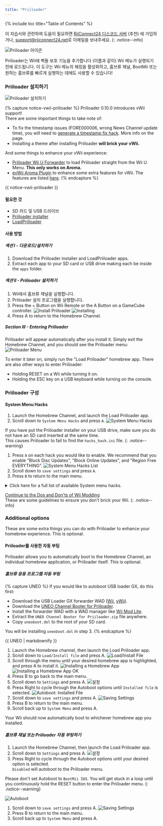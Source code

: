 ```yaml
---
title: "Priiloader"
---
```


{% include toc title="Table of Contents" %}

이 자습서와 관련하여 도움이 필요하면 [RiiConnect24 디스코드 서버](https://discord.gg/rc24) (추천) 에 가입하거나, [support@riiconnect24.net](mailto:support@riiconnect24.net)로 이메일을 보내주세요.
{: .notice--info}

![Priiloader 아이콘](/images/Priiloader/icon.png)

Priiloader는 Wii에 벽돌 보호 기능을 추가합니다 (이름과 같이) Wii 메뉴가 실행되기 전에 로드됩니다. 이 도구는 Wii 메뉴의 해킹을 활성화하고, 홈브류 채널, BootMii 또는 원하는 홈브류를 빠르게 실행하는 데에도 사용할 수 있습니다!

### Priiloader 설치하기

![Priiloader 설치하기](/images/Priiloader/priiloader.jpg)

{% capture notice-vwii-priiloader %}
Priiloader 0.10.0 introduces vWii support! <br> There are some important things to take note of:
- To fix the timestamp issues (FORE000006, wrong News Channel update time), you will need to [generate a timestamp fix hack](https://garyodernichts.github.io/priiloader-patch-gen/). More info on the page.
- Installing a theme after installing Priiloader **will brick your vWii.**

And some things to enhance your vWii experience:
- [Priiloader Wii U Forwarder](https://github.com/DacoTaco/priiloader/releases/download/0.10.0-RC3/PriiloaderWiiUForwarder.wuhb) to load Priiloader straight from the Wii U Menu. **This only works on Aroma.**
- [evWii Aroma Plugin](https://github.com/GaryOderNichts/evwii/releases) to enhance some extra features for vWii. The features are listed [here](https://github.com/GaryOderNichts/evwii#features).
{% endcapture %}

<div class="notice--success" markdown="1">

{{ notice-vwii-priiloader }}
</div>

#### 필요한 것

- SD 카드 및 USB 드라이브
- [Priiloader installer](https://github.com/DacoTaco/priiloader/releases/download/0.10.0-RC3/Priiloader_v0_10RC3.zip)
- [LoadPriiloader](https://hbb1.oscwii.org/hbb/LoadPriiloader/LoadPriiloader.zip)

#### 사용 방법

##### 섹션 I - 다운로드/설치하기

1. Download the Priiloader installer and LoadPriiloader apps.
1. Extract each app to your SD card or USB drive making each be inside the `apps` folder.

##### 섹션 II - Priiloader 설치하기

1. Wii에서 홈브류 채널을 실행합니다.
1. Priiloader 설치 프로그램을 실행합니다.
1. Press the + Button on Wii Remote or the A Button on a GameCube controller. ![Install Priiloader](/images/Priiloader/installer.png) ![Installing](/images/Priiloader/installing.png)
1. Press A to return to the Homebrew Channel.

##### Section III - Entering Priiloader

Priiloader will appear automatically after you install it. Simply exit the Homebrew Channel, and you should see the Priiloader menu: ![Priiloader Menu](/images/Priiloader/menu.png)

To enter it later on, simply run the "Load Priiloader" homebrew app. There are also other ways to enter Priiloader:
- Holding RESET on a Wii while turning it on.
- Holding the ESC key on a USB keyboard while turning on the console.

### Priiloader 구성

#### System Menu Hacks

1. Launch the Homebrew Channel, and launch the Load Priiloader app.
1. Scroll down to `System Menu Hacks` and press `A`. ![System Menu Hacks](/images/Priiloader/menu_hacks.png)

If you have put the Priiloader installer on your USB drive, make sure you do not have an SD card inserted at the same time. <br> This causes Priiloader to fail to find the `hacks_hash.ini` file.
{: .notice--warning}

1. Press `A` on each hack you would like to enable. We recommend that you enable "Block Disc Updates", "Block Online Updates", and "Region Free EVERYTHING". ![System Menu Hacks List](/images/Priiloader/system_menu_hacks.png)
1. Scroll down to `save settings` and press `A`.
1. Press `B` to return to the main menu.

<details id="system-menu-hacks-list" class="notice--info" markdown="1">
<summary><a>Click here for a full list of available System menu hacks.</a></summary>

| 핵                                         | 설명                                                                                                                                                                                    |
| ----------------------------------------- | ------------------------------------------------------------------------------------------------------------------------------------------------------------------------------------- |
| Block Disc Updates                        | 게임을 플레이하기 전에 시스템을 강제로 업데이트하도록 하는 일부 게임에 포함된 "Wii 시스템 업데이트" 화면을 제거합니다.                                                                                                                 |
| Block Online Updates                      | Wii 업데이트를 비활성화합니다. 오류 32007과 함께 업데이트가 실패합니다.                                                                                                                                          |
| Auto-Press A at Health Screen             | A 버튼을 자동으로 눌러 "경고 - 건강과 안전을 위하여" 화면을 넘어갈 수 있습니다.                                                                                                                                      |
| Replace Health Screen with Backmenu       | Wii 메뉴로 돌아갈 때 재생되는 애니메이션으로 "경고 - 건강과 안전을 위하여" 화면을 변경합니다.                                                                                                                              |
| Move Disc Channel                         | Wii 메뉴에서 디스크 채널을 어디로든 이동할 수 있습니다. 일반적으로 첫 페이지의 왼쪽 상단에 고정되어 있습니다.                                                                                                                      |
| Wiimmfi Patch v4                          | 디스크 채널에서 실행하는 모든 게임을 Wiimmfi와 함께 사용할 수 있도록 자동으로 패치합니다.                                                                                                                                |
| 480p graphics fix in system menu          | Wii 메뉴에서 480p의 사소한 문제를 수정합니다.                                                                                                                                                         |
| Remove NoCopy Save File Protection        | 일반적으로 허용되지 않는 저장 파일을 데이터 관리에서 SD 카드로 복사할 수 있습니다.                                                                                                                                      |
| Region Free EVERYTHING                    | 다운로드한 응용 프로그램을 포함한 모든 Wii 응용 프로그램의 지역 잠금을 비활성화합니다.                                                                                                                                    |
| ~~No System Menu Sounds AT ALL~~          | ~~Disables all the Wii Menu sound effects.~~ Currently broken.                                                                                                                        |
| No System Menu Background Music           | Wii 메뉴 배경 음악을 비활성화합니다.                                                                                                                                                                |
| Re-Enable Bannerbomb v2                   | 최신 Wii 버전에서 "Bannerbomb" 취약점 공격을 활성화합니다.  홈브류 채널이 이미 설치되어 있는 경우 필요하지 않습니다.                                                                                                            |
| OSReport to UsbGecko(slot B)              | 메모리 카드 슬롯 B에 있는 디버깅 장치로 Wii 메뉴 로그를 전송합니다.                                                                                                                                             |
| OSReport to UsbGecko(GeckoOS,B)           | Gecko OS에서 Wii 메뉴가 실행되는 경우 메모리 카드 슬롯 B에 있는 디버깅 장치로 Wii 메뉴 로그를 전송합니다.                                                                                                                  |
| Force boot into Data Management           | Immediately loads the Wii menu into Data Management.                                                                                                                                  |
| Force Standard Recovery Mode              | Automatically launches the console in recovery mode. Used to launch recovery discs, letting users unbrick their Wii systems.                                                          |
| Remove Diagnostic Disc Check              | Removes a check in the Wii to see if an inserted game matches the title ID of the "Wii Startup Disc".                                                                                 |
| No-Delete HAXX,JODI,DVDX,DISC,DISK,RZDx   | Re-enable channels with these title IDs (originally blocked in system updates due to them being exploits).                                                                            |
| Force Disc Games to run under IOS249      | Make discs use cIOS 249 as the game's IOS. While it cannot allow playing of burned games on its own, it is needed to play burned discs. (Can give you Error 002 on a non-burned game) |
| Remove Deflicker                          | Removes the deflicker filter and makes the Wii Menu appear clearer.                                                                                                                   |
| Block Disc Autoboot                       | This prevents the Wii from instantly launching discs with title IDs starting with 0 or 1 (0x30, 0x31).                                                                                |
| Allow TitleID RAAE, 408x, 410x            | Allows the Wii Menu to read the discs with the title IDs RAAE (Wii Startup Disc), 408x and 410x (Wii Backup Disc)                                                                     |
| Remove IOS16 Disc Error                   | Allows the Wii Menu to launch discs (this is only the Wii Backup Disc) that use IOS16.                                                                                                |
| Mark Network Connection as Tested         | Enables the `Use This Connection` button in the Internet connection settings, regardless of the results of the last connection test.                                                  |
| Always enable WiiConnect24 for vWii       | Enables WiiConnect24 & Standby Connection every time the Wii menu starts. **Requires a reboot after enabling.**                                                                       |
| Create message via Calendar button (vWii) | Clicking on the Calendar button opens the Create Message menu instead of the Calendar, allowing the user to create Memos, send messages to, and register Wii friends.                 |

</details>

[Continue to the Dos and Don'ts of Wii Modding](dosanddonts)<br> These are some guidelines to ensure you don't brick your Wii.
{: .notice--info}

### Additional options

These are some extra things you can do with Priiloader to enhance your homebrew experience. This is optional.

#### Priiloader를 사용한 자동 부팅

Priiloader allows you to automatically boot to the Homebrew Channel, an individual homebrew application, or Priiloader itself. This is optional.

##### 홈브류 응용 프로그램 자동 부팅

{% capture UNEO %}
If you would like to autoboot USB loader GX, do this first:
  * Download the USB Loader GX forwarder WAD ([Wii](https://sourceforge.net/projects/usbloadergx/files/Releases/Forwarders/USB%20Loader%20GX-UNEO_Forwarder_5_1_AHBPROT.wad), [vWii](https://sourceforge.net/projects/usbloadergx/files/Releases/Forwarders/USB%20Loader%20GX-UNEO_Forwarder_5_1_AHBPROT_vWii%20%28Fix%29.wad)).
  * Download the [UNEO Channel Booter for Priiloader](https://sourceforge.net/projects/usbloadergx/files/Releases/Forwarders%20dols/UNEO%20Channel%20Booter%20for%20Priiloader.zip/download).
  * Install the forwarder WAD with a WAD manager like [Wii Mod Lite](wiimodlite).
  * Extract the `UNEO Channel Booter for Priiloader.zip` file anywhere.
  * Copy `uneoboot.dol` to the root of your SD card.

You will be installing `uneoboot.dol` in step 3.
{% endcapture %}

<div class="notice--warning"> {{ UNEO | markdownify }} </div>

1. Launch the Homebrew channel, then launch the Load Priiloader app.
1. Scroll down to `Load/Install file` and press A. ![Load/Install File](/images/Priiloader/menu_install_file.png)
1. Scroll through the menu until your desired homebrew app is highlighted, and press A to install it. ![Installing a Homebrew App](/images/Priiloader/installing_file.png) ![Installing a Homebrew App OK](/images/Priiloader/installing_file_ok.png)
1. Press B to go back to the main menu.
1. Scroll down to `Settings` and press A. ![설정](/images/Priiloader/menu_settings.png)
1. Press Right to cycle through the Autoboot options until `Installed file` is selected. ![Autoboot: Installed File](/images/Priiloader/autoboot_installed_file.png)
1. Scroll down to `save settings` and press A. ![Saving Settings](/images/Priiloader/settings_save.png)
1. Press B to return to the main menu.
1. Scroll back up to `System Menu` and press A.

Your Wii should now automatically boot to whichever homebrew app you installed.

##### 홈브류 채널 또는 Priiloader 자동 부팅하기

1. Launch the Homebrew Channel, then launch the Load Priiloader app.
1. Scroll down to `Settings` and press A. ![설정](/images/Priiloader/menu_settings.png)
1. Press Right to cycle through the Autoboot options until your desired option is selected. <br> `Disabled` will autoboot to the Priiloader menu.

Please don't set Autoboot to `BootMii IOS`. You will get stuck in a loop until you continuously hold the RESET button to enter the Priiloader menu.
{: .notice--warning}

   ![Autoboot](/images/Priiloader/autoboot_disabled.png)
1. Scroll down to `save settings` and press A. ![Saving Settings](/images/Priiloader/settings_save.png)
1. Press B to return to the main menu.
1. Scroll back up to `System Menu` and press A.
